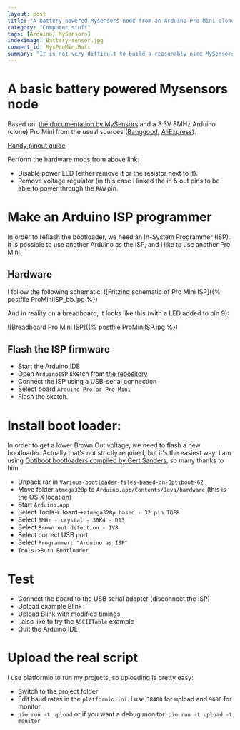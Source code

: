 ```yaml
---
layout: post
title: "A battery powered Mysensors node from an Arduino Pro Mini clone"
category: "Computer stuff"
tags: [Arduino, MySensors]
indeximage: Battery-sensor.jpg
comment_id: MysProMiniBatt
summary: "It is not very difficult to build a reasonably nice MySensors node based on very affordable hardware. This is a reminder for myself in order to be able to reproduce one."
---
```


# A basic battery powered Mysensors node

Based on: [the documentation by MySensors](https://www.mysensors.org/build/battery) and a 3.3V 8MHz Arduino (clone) Pro Mini from the usual sources ([Banggood](https://www.banggood.com/), [AliExpress](http://aliexpress.com/)).

[Handy pinout guide](https://blog.adafruit.com/wp-content/uploads/2016/07/promini_final.png)

Perform the hardware mods from above link:

- Disable power LED (either remove it or the resistor next to it).
- Remove voltage regulator (in this case I linked the in & out pins to be able to power through the `RAW` pin.

# Make an Arduino ISP programmer

In order to reflash the bootloader, we need an In-System Programmer (ISP). It is possible to use another Arduino as the ISP, and I like to use another Pro Mini.

## Hardware
I follow the following schematic: 
![Fritzing schematic of Pro Mini ISP]({% postfile ProMiniISP_bb.jpg %})

And in reality on a breadboard, it looks like this (with a LED added to pin 9):

![Breadboard Pro Mini ISP]({% postfile ProMiniISP.jpg %})


## Flash the ISP firmware

- Start the Arduino IDE
- Open `ArduinoISP` sketch from [the repository](https://github.com/pragtich/Sensors/tree/master/ArduinoISP)
- Connect the ISP using a USB-serial connection
- Select board `Arduino Pro or Pro Mini`
- Flash the sketch. 

# Install boot loader:

In order to get a lower Brown Out voltage, we need to flash a new bootloader. Actually that's not strictly required, but it's the easiest way. I am using [Optiboot bootloaders compiled by Gert Sanders][bootloaders], so many thanks to him.

- Unpack rar in `Various-bootloader-files-based-on-Optiboot-62`
- Move folder `atmega328p` to `Arduino.app/Contents/Java/hardware` (this is the OS X location)
- Start `Arduino.app`
- Select Tools->Board->`atmega328p based - 32 pin TQFP`
- Select `8MHz - crystal - 38K4 - D13`
- Select `Brown out detection - 1V8`
- Select correct USB port
- Select `Programmer: "Arduino as ISP"`
- `Tools->Burn Bootloader`

# Test
- Connect the board to the USB serial adapter (disconnect the ISP)
- Upload example Blink
- Upload Blink with modified timings
- I also like to try the `ASCIITable` example
- Quit the Arduino IDE

# Upload the real script
I use platformio to run my projects, so uploading is pretty easy:

- Switch to the project folder
- Edit baud rates in the `platformio.ini`. I use `38400` for upload and `9600` for monitor.
- `pio run -t upload` or if you want a debug monitor: `pio run -t upload -t monitor`

[bootloaders]: https://www.openhardware.io/view/33/Various-bootloader-files-based-on-Optiboot-62
